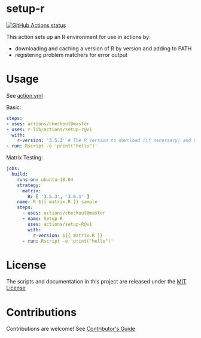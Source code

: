 # setup-r

<p align="left">
  <a href="https://github.com/jimhester/setup-r"><img alt="GitHub Actions status" src="https://github.com/jimhester/setup-r/workflows/setup-r/badge.svg"></a>
</p>

This action sets up an R environment for use in actions by:

- downloading and caching a version of R by version and adding to PATH
- registering problem matchers for error output

# Usage

See [action.yml](action.yml)

Basic:
```yaml
steps:
- uses: actions/checkout@master
- uses: r-lib/actions/setup-r@v1
  with:
    r-version: '3.5.3' # The R version to download (if necessary) and use.
- run: Rscript -e 'print("hello")'
```

Matrix Testing:
```yaml
jobs:
  build:
    runs-on: ubuntu-18.04
    strategy:
      matrix:
        R: [ '3.5.3', '3.6.1' ]
    name: R ${{ matrix.R }} sample
    steps:
      - uses: actions/checkout@master
      - name: Setup R
        uses: actions/setup-R@v1
        with:
          r-version: ${{ matrix.R }}
      - run: Rscript -e 'print("hello")'
```

# License

The scripts and documentation in this project are released under the [MIT License](LICENSE)

# Contributions

Contributions are welcome!  See [Contributor's Guide](docs/contributors.md)
